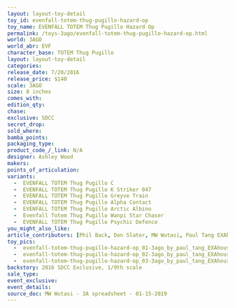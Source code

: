 ```yaml
---
layout: layout-toy-detail 
toy_id: evenfall-totem-thug-pugillo-hazard-op
toy_name: EVENFALL TOTEM Thug Pugillo Hazard Op
permalink: /toys-3ago/evenfall-totem-thug-pugillo-hazard-op.html
world: 3AGO
world_abr: EVF
character_base: TOTEM Thug Pugillo
layout: layout-toy-detail
categories: 
release_date: 7/20/2016
release_price: $140 
scale: 3AGO
size: 8 inches
comes_with: 
edition_qty: 
chase: 
exclusive: SDCC
secret_drop: 
sold_where: 
bamba_points: 
packaging_type: 
product_code_/_link: N/A
designer: Ashley Wood
makers: 
points_of_articulation: 
variants: 
  -  EVENFALL TOTEM Thug Pugillo C
  -  EVENFALL TOTEM Thug Pugillo K Striker 047
  -  EVENFALL TOTEM Thug Pugillo Greyve Train
  -  EVENFALL TOTEM Thug Pugillo Alpha Contact
  -  EVENFALL TOTEM Thug Pugillo Arctic Albino 
  -  Evenfall Totem Thug Pugillo Wanpi Star Chaser
  -  EVENFALL TOTEM Thug Pugillo Psychic Defence
you_might_also_like: 
article_contributors: [Phil Back, Don Slater, MW Wutasi, Paul Tang EXAhouse]
toy_pics: 
  -  evenfall-totem-thug-pugillo-hazard-op_01-3ago_by_paul_tang_EXAhouse.jpg
  -  evenfall-totem-thug-pugillo-hazard-op_02-3ago_by_paul_tang_EXAhouse.jpg
  -  evenfall-totem-thug-pugillo-hazard-op_03-3ago_by_paul_tang_EXAhouse.jpg
backstory: 2016 SDCC Exclusive, 1/9th scale
sale_type: 
event_exclusive: 
event_details: 
source_doc: MW Wutasi - 3A spreadsheet - 01-15-2019
---
```

